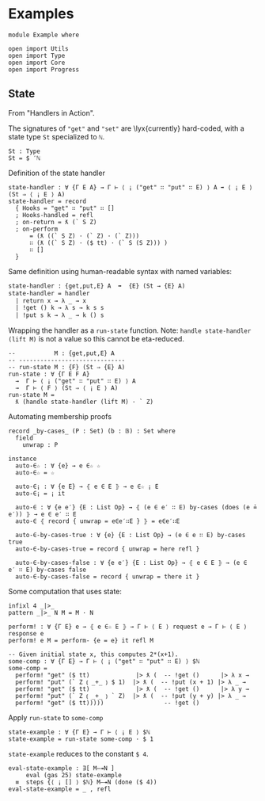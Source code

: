 # Examples

```
module Example where

open import Utils
open import Type
open import Core
open import Progress
```

## State

From "Handlers in Action".

The signatures of `"get"` and `"set"` are \lyx{currently} hard-coded,
with a state type `St` specialized to `ℕ`.
```
St : Type
St = $ ′ℕ
```

Definition of the state handler
```
state-handler : ∀ {Γ E A} → Γ ⊢ ⟨ ¡ ("get" ∷ "put" ∷ E) ⟩ A ➡ ⟨ ¡ E ⟩ (St ⇒ ⟨ ¡ E ⟩ A)
state-handler = record
  { Hooks = "get" ∷ "put" ∷ []
  ; Hooks-handled = refl
  ; on-return = ƛ (` S Z)
  ; on-perform
      = (ƛ ((` S Z) · (` Z) · (` Z)))
      ∷ (ƛ ((` S Z) · ($ tt) · (` S (S Z))) )
      ∷ []
  }
```

Same definition using human-readable syntax with named variables:
```txt
state-handler : {get,put,E} A  ➡  {E} (St → {E} A)
state-handler = handler
  | return x → λ _ → x
  | !get () k → λ s → k s s
  | !put s k → λ _ → k () s
```

Wrapping the handler as a `run-state` function.
Note: `handle state-handler (lift M)` is not a value so this cannot be
eta-reduced.
```
--           M : {get,put,E} A
-- ------------------------------
-- run-state M : {F} (St ⇒ {E} A)
run-state : ∀ {Γ E F A}
  →  Γ ⊢ ⟨ ¡ ("get" ∷ "put" ∷ E) ⟩ A
  →  Γ ⊢ ⟨ F ⟩ (St ⇒ ⟨ ¡ E ⟩ A)
run-state M =
  ƛ (handle state-handler (lift M) · ` Z)
```

Automating membership proofs
```
record _by-cases_ (P : Set) (b : 𝔹) : Set where
  field
    unwrap : P

instance
  auto-∈☆ : ∀ {e} → e ∈☆ ☆
  auto-∈☆ = ☆

  auto-∈¡ : ∀ {e E} → ⦃ e ∈ E ⦄ → e ∈☆ ¡ E
  auto-∈¡ = ¡ it

  auto-∈ : ∀ {e e′} {E : List Op} → ⦃ (e ∈ e′ ∷ E) by-cases (does (e ≟ e′)) ⦄ → e ∈ e′ ∷ E
  auto-∈ ⦃ record { unwrap = e∈e′∷E } ⦄ = e∈e′∷E

  auto-∈-by-cases-true : ∀ {e} {E : List Op} → (e ∈ e ∷ E) by-cases true
  auto-∈-by-cases-true = record { unwrap = here refl }

  auto-∈-by-cases-false : ∀ {e e′} {E : List Op} → ⦃ e ∈ E ⦄ → (e ∈ e′ ∷ E) by-cases false
  auto-∈-by-cases-false = record { unwrap = there it }
```

Some computation that uses state:
```
infixl 4 _|>_
pattern _|>_ N M = M · N

perform! : ∀ {Γ E} e → ⦃ e ∈☆ E ⦄ → Γ ⊢ ⟨ E ⟩ request e → Γ ⊢ ⟨ E ⟩ response e
perform! e M = perform- {e = e} it refl M

-- Given initial state x, this computes 2*(x+1).
some-comp : ∀ {Γ E} → Γ ⊢ ⟨ ¡ ("get" ∷ "put" ∷ E) ⟩ $ℕ
some-comp =
  perform! "get" ($ tt)             |> ƛ (  -- !get ()      |> λ x →
  perform! "put" (` Z ⦅ _+_ ⦆ $ 1)  |> ƛ (  -- !put (x + 1) |> λ _ →
  perform! "get" ($ tt)             |> ƛ (  -- !get ()      |> λ y →
  perform! "put" (` Z ⦅ _+_ ⦆ ` Z)  |> ƛ (  -- !put (y + y) |> λ _ →
  perform! "get" ($ tt)))))                 -- !get ()
```

Apply `run-state` to `some-comp`
```
state-example : ∀ {Γ E} → Γ ⊢ ⟨ ¡ E ⟩ $ℕ
state-example = run-state some-comp · $ 1
```

`state-example` reduces to the constant `$ 4`.
```
eval-state-example : ∃[ M—↠N ]
     eval (gas 25) state-example
  ≡  steps {⟨ ¡ [] ⟩ $ℕ} M—↠N (done ($ 4))
eval-state-example = _ , refl
```
